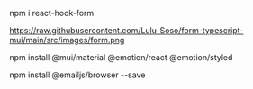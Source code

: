 npm i react-hook-form

https://raw.githubusercontent.com/Lulu-Soso/form-typescript-mui/main/src/images/form.png

npm install @mui/material @emotion/react @emotion/styled

npm install @emailjs/browser --save